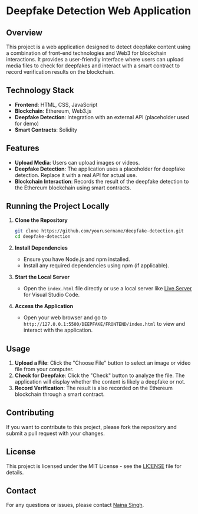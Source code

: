 # Deepfake Detection Web Application

## Overview
This project is a web application designed to detect deepfake content using a combination of front-end technologies and Web3 for blockchain interactions. It provides a user-friendly interface where users can upload media files to check for deepfakes and interact with a smart contract to record verification results on the blockchain.

## Technology Stack
- **Frontend**: HTML, CSS, JavaScript
- **Blockchain**: Ethereum, Web3.js
- **Deepfake Detection**: Integration with an external API (placeholder used for demo)
- **Smart Contracts**: Solidity

## Features
- **Upload Media**: Users can upload images or videos.
- **Deepfake Detection**: The application uses a placeholder for deepfake detection. Replace it with a real API for actual use.
- **Blockchain Interaction**: Records the result of the deepfake detection to the Ethereum blockchain using smart contracts.

## Running the Project Locally

1. **Clone the Repository**
    ```bash
    git clone https://github.com/yourusername/deepfake-detection.git
    cd deepfake-detection
    ```

2. **Install Dependencies**
    - Ensure you have Node.js and npm installed.
    - Install any required dependencies using npm (if applicable).

3. **Start the Local Server**
    - Open the `index.html` file directly or use a local server like [Live Server](https://marketplace.visualstudio.com/items?itemName=ritwickdey.liveServer) for Visual Studio Code.

4. **Access the Application**
    - Open your web browser and go to `http://127.0.0.1:5500/DEEPFAKE/FRONTEND/index.html` to view and interact with the application.

## Usage

1. **Upload a File**: Click the "Choose File" button to select an image or video file from your computer.
2. **Check for Deepfake**: Click the "Check" button to analyze the file. The application will display whether the content is likely a deepfake or not.
3. **Record Verification**: The result is also recorded on the Ethereum blockchain through a smart contract.

## Contributing

If you want to contribute to this project, please fork the repository and submit a pull request with your changes.

## License

This project is licensed under the MIT License - see the [LICENSE](LICENSE) file for details.

## Contact

For any questions or issues, please contact [Naina Singh](fornainasingh@gmail.com).

